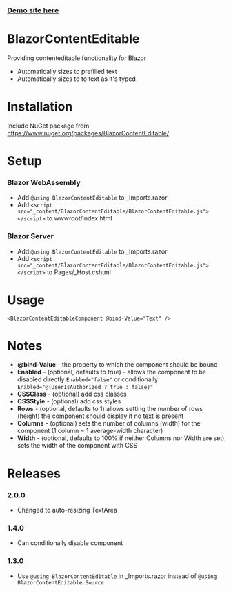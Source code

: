 
### [Demo site here](https://austineric.github.io/BlazorContentEditable/)

# BlazorContentEditable
Providing contenteditable functionality for Blazor

- Automatically sizes to prefilled text
- Automatically sizes to to text as it's typed

# Installation
Include NuGet package from https://www.nuget.org/packages/BlazorContentEditable/

# Setup
### Blazor WebAssembly
* Add `@using BlazorContentEditable` to _Imports.razor
* Add `<script src="_content/BlazorContentEditable/BlazorContentEditable.js"></script>` to wwwroot/index.html

### Blazor Server
* Add `@using BlazorContentEditable` to _Imports.razor
* Add `<script src="_content/BlazorContentEditable/BlazorContentEditable.js"></script>` to Pages/_Host.cshtml

# Usage
`<BlazorContentEditableComponent @bind-Value="Text" />`

# Notes
* **@bind-Value** - the property to which the component should be bound
* **Enabled** - (optional, defaults to true) - allows the component to be disabled directly `Enabled="false"` or conditionally `Enabled="@(UserIsAuthorized ? true : false)"`
* **CSSClass** - (optional) add css classes
* **CSSStyle** - (optional) add css styles
* **Rows** - (optional, defaults to 1) allows setting the number of rows (height) the component should display if no text is present
* **Columns** - (optional) sets the number of columns (width) for the component (1 column = 1 average-width character)
* **Width** - (optional, defaults to 100% if neither Columns nor Width are set) sets the width of the component with CSS

# Releases
### 2.0.0
* Changed to auto-resizing TextArea
### 1.4.0
* Can conditionally disable component
### 1.3.0
* Use `@using BlazorContentEditable` in _Imports.razor instead of `@using BlazorContentEditable.Source`
